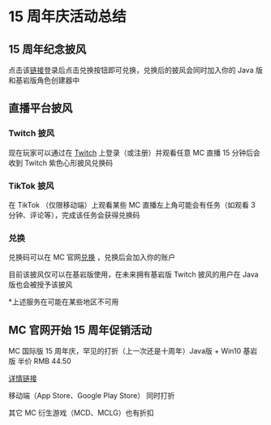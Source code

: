 # 15 周年庆活动总结

## 15 周年纪念披风
点击该[链接](https://www.minecraft.net/zh-hans/login?view=msa&return_url=/15th-anniversary?mcRef=redeemCape)登录后点击兑换按钮即可兑换，兑换后的披风会同时加入你的 Java 版和基岩版角色创建器中

## 直播平台披风
### Twitch 披风

现在玩家可以通过在 [Twitch](https://www.twitch.tv) 上登录（或注册）并观看任意 MC 直播 15 分钟后会收到 Twitch 紫色心形披风兑换码

### TikTok 披风

在 TikTok （仅限移动端）上观看某些 MC 直播左上角可能会有任务（如观看 3 分钟、评论等），完成该任务会获得兑换码

### 兑换
兑换码可以在 MC 官网[兑换](https://www.minecraft.net/en-us/redeem) ，兑换后会加入你的账户

目前该披风仅可以在基岩版使用，在未来拥有基岩版 Twitch 披风的用户在 Java 版也会被授予该披风

*上述服务在可能在某些地区不可用

## MC 官网开始 15 周年促销活动
MC 国际版 15 周年庆，罕见的打折（上一次还是十周年）Java版 + Win10 基岩版 半价 RMB 44.50

[详情链接](https://www.minecraft.net/zh-hans/store/minecraft-java-bedrock-edition-pc)

移动端（App Store、Google Play Store） 同时打折

其它 MC 衍生游戏（MCD、MCLG）也有折扣